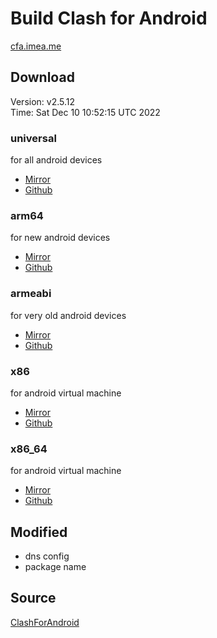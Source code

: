 # Build Clash for Android
[cfa.imea.me](https://cfa.imea.me)  

## Download
Version: v2.5.12  
Time: Sat Dec 10 10:52:15 UTC 2022  

### universal
for all android devices  
- [Mirror](https://ghproxy.com/https://github.com/kaminolee/cfa-build/raw/apks/cfa-2.5.12-kamino-universal-release.apk)  
- [Github](https://github.com/kaminolee/cfa-build/raw/apks/cfa-2.5.12-kamino-universal-release.apk)  

### arm64
for new android devices  
- [Mirror](https://ghproxy.com/https://github.com/kaminolee/cfa-build/raw/apks/cfa-2.5.12-kamino-arm64-v8a-release.apk)  
- [Github](https://github.com/kaminolee/cfa-build/raw/apks/cfa-2.5.12-kamino-arm64-v8a-release.apk)  

### armeabi
for very old android devices  
- [Mirror](https://ghproxy.com/https://github.com/kaminolee/cfa-build/raw/apks/cfa-2.5.12-kamino-armeabi-v7a-release.apk)  
- [Github](https://github.com/kaminolee/cfa-build/raw/apks/cfa-2.5.12-kamino-armeabi-v7a-release.apk)  

### x86
for android virtual machine  
- [Mirror](https://ghproxy.com/https://github.com/kaminolee/cfa-build/raw/apks/cfa-2.5.12-kamino-x86-release.apk)  
- [Github](https://github.com/kaminolee/cfa-build/raw/apks/cfa-2.5.12-kamino-x86-release.apk)  

### x86_64
for android virtual machine  
- [Mirror](https://ghproxy.com/https://github.com/kaminolee/cfa-build/raw/apks/cfa-2.5.12-kamino-x86_64-release.apk)  
- [Github](https://github.com/kaminolee/cfa-build/raw/apks/cfa-2.5.12-kamino-x86_64-release.apk)  

## Modified
- dns config
- package name

## Source
[ClashForAndroid](https://github.com/Kr328/ClashForAndroid)  
